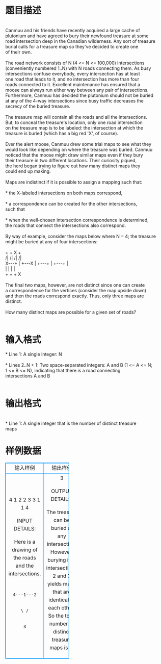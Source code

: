 # 

 
 # 题目描述 
<p>
<br>Canmuu and his friends have recently acquired a large cache of<br>plutonium and have agreed to bury their newfound treasure at some<br>road intersection deep in the Canadian wilderness. Any sort of treasure<br>burial calls for a treasure map so they've decided to create one<br>of their own.<br><br>The road network consists of N (4 <= N <= 100,000) intersections<br>(conveniently numbered 1..N) with N roads connecting them. As busy<br>intersections confuse everybody, every intersection has at least<br>one road that leads to it, and no intersection has more than four<br>roads connected to it. Excellent maintenance has ensured that a<br>moose can always run either way between any pair of intersections.<br>Furthermore, Canmuu has decided the plutonium should not be buried<br>at any of the 4-way intersections since busy traffic decreases the<br>secrecy of the buried treasure.<br><br>The treasure map will contain all the roads and all the intersections.<br>But, to conceal the treasure's location, only one road intersection<br>on the treasure map is to be labeled: the intersection at which the<br>treasure is buried (which has a big red 'X', of course).<br><br>Ever the alert moose, Canmuu drew some trial maps to see what they<br>would look like depending on where the treasure was buried. Canmuu<br>noticed that the moose might draw similar maps even if they bury<br>their treasure in two different locations. Their curiosity piqued,<br>the herd began trying to figure out how many distinct maps they<br>could end up making.<br><br>Maps are indistinct if it is possible to assign a mapping such that:<br><br>  * the X-labeled intersections on both maps correspond,<br><br>  * a correspondence can be created for the other intersections,<br>    such that<br><br>  * when the well-chosen intersection correspondence is determined,<br>    the roads that connect the intersections also correspond.<br><br>By way of example, consider the maps below where N = 4; the treasure<br>might be buried at any of four intersections:<br><br>        +             +             X           +<br>       /|            /|            /|          /|<br>  X---+ |       +---X |       +---+ |     +---+ |<br>       \|            \|            \|          \|<br>        +             +             +           X<br><br>The final two maps, however, are not distinct since one can create<br>a correspondence for the vertices (consider the map upside down)<br>and then the roads correspond exactly. Thus, only three maps are<br>distinct.<br><br>How many distinct maps are possible for a given set of roads?<br><br></p> 

 
 # 输入格式 
<p>
* Line 1: A single integer: N<br><br>* Lines 2..N + 1: Two space-separated integers: A and B (1 <= A <= N;<br>        1 <= B <= N), indicating that there is a road connecting<br>        intersections A and B<br><br></p> 

 
 # 输出格式 
<p>
<br>* Line 1: A single integer that is the number of distinct treasure<br>        maps<br></p> 
# 样例数据
<style>
        table,table tr th, table tr td { border:1px solid #0094ff; }
        table { width: 200px; min-height: 25px; line-height: 25px; text-align: center; border-collapse: collapse;}   
    </style>
<table>
	<tr>
		<td>输入样例</td>
		<td>输出样例</td>
	</tr>
<tr><td>
4
1 2
2 3
3 1
1 4

INPUT DETAILS:

Here is a drawing of the roads and the intersections.

                   4---1---2
                        \ /
                         3

</td><td>
3

OUTPUT DETAILS:

The treasure can be buried at any intersection. However, burying it at
intersections 2 and 3 yields maps that are identical to each other. So the
total number of distinct treasure maps is 3.
</td></tr></table>
